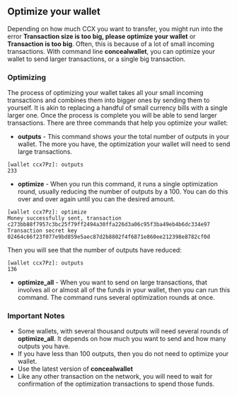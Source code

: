 ## Optimize your wallet

Depending on how much CCX you want to transfer, you might run into the error **Transaction size is too big, please optimize your wallet** or **Transaction is too big**. Often, this is because of a lot of small incoming transactions. With command line **concealwallet**, you can optimize your wallet to send larger transactions, or a single big transaction.

### Optimizing

The process of optimizing your wallet takes all your small incoming transactions and combines them into bigger ones by sending them to yourself. It is akin to replacing a handful of small currency bills with a single larger one. Once the process is complete you will be able to send larger transactions. There are three commands that help you optimize your wallet:

- **outputs** - This command shows your the total number of outputs in your wallet. The more you have, the optimization your wallet will need to send large transactions.

```
[wallet ccx7Pz]: outputs
233
```

- **optimize** - When you run this command, it runs a single optimization round, usually reducing the number of outputs by a 100. You can do this over and over again until you can the desired amount.

```
[wallet ccx7Pz]: optimize
Money successfully sent, transaction c273bb88f7957c3bc25f79ff2494a30ffa226d3a06c95f3ba49eb4b6dc334e97
Transaction secret key 02464c66f23f077e9bd859e5aec87d2b8802f4f6871e860ee212398e8782cf0d
```

Then you will see that the number of outputs have reduced:

```
[wallet ccx7Pz]: outputs
136
```

- **optimize_all** - When you want to send on large transactions, that involves all or almost all of the funds in your wallet, then you can run this command. The command runs several optimization rounds at once.

### Important Notes

- Some wallets, with several thousand outputs will need several rounds of **optimize_all**. It depends on how much you want to send and how many outputs you have.
- If you have less than 100 outputs, then you do not need to optimize your wallet.
- Use the latest version of **concealwallet**
- Like any other transaction on the network, you will need to wait for confirmation of the optimization transactions to spend those funds.


